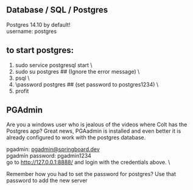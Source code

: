 ## Database / SQL / Postgres 

Postgres 14.10 by default! \
username: postgres 


## to start postgres:

1. sudo service postgresql start \
2. sudo su postgres ## (Ignore the error message) \
3. psql \
4. \password postgres ## (set password to postgres1234) \
5. profit

## PGAdmin

Are you a windows user who is jealous of the videos where Colt has the Postgres app? Great news, PGAadmin is installed and even better it is already configured to work with the postgres database. 

pgadmin: pgadmin@springboard.dev \
pgadmin password: pgadmin1234 \
go to http://127.0.0.1:8888/ and login with the credentials above. \

Remember how you had to set the password for postgres? Use that password to add the new server